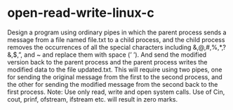 # open-read-write-linux-c

Design a program using ordinary pipes in which the parent process sends
a message from a file named file.txt to a child process, and the child
process removes the occurrences of all the special characters including
&amp;,@,#,%,*,? &amp;,$,”, and ~ and replace them with space (’ ’). And send
the modified version back to the parent process and the parent process
writes the modified data to the file updated.txt. This will require using
two pipes, one for sending the original message from the first to the
second process, and the other for sending the modified message from
the second back to the first process.
Note: Use only read, write and open system calls. Use of Cin, cout, prinf, ofstream, ifstream
etc. will result in zero marks.
